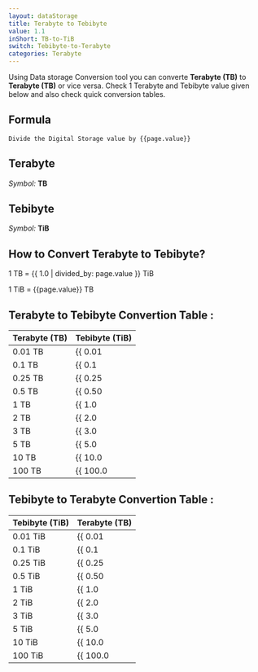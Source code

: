 ```yaml
---
layout: dataStorage
title: Terabyte to Tebibyte
value: 1.1
inShort: TB-to-TiB
switch: Tebibyte-to-Terabyte
categories: Terabyte
---
```


Using Data storage Conversion tool you can converte **Terabyte (TB)** to **Terabyte (TB)** or vice versa. Check 1 Terabyte and Tebibyte value given below and also check quick conversion tables.

## Formula
`Divide the Digital Storage value by {{page.value}}`

## Terabyte
*Symbol:* **TB**

## Tebibyte
*Symbol:* **TiB**

## How to Convert Terabyte to Tebibyte?

1 TB = {{ 1.0 | divided_by: page.value }} TiB

1 TiB = {{page.value}} TB


## Terabyte to Tebibyte Convertion Table :

| Terabyte (TB) | Tebibyte (TiB) |
| ---- | ---- |
| 0.01 TB | {{ 0.01 | divided_by: page.value }} TiB |
| 0.1 TB | {{ 0.1 | divided_by: page.value }} TiB |
| 0.25 TB | {{ 0.25 | divided_by: page.value }} TiB |
| 0.5 TB | {{ 0.50 | divided_by: page.value }} TiB |
| 1 TB | {{ 1.0 | divided_by: page.value }} TiB |
| 2 TB | {{ 2.0 | divided_by: page.value }} TiB |
| 3 TB | {{ 3.0 | divided_by: page.value }} TiB |
| 5 TB | {{ 5.0 | divided_by: page.value }} TiB |
| 10 TB | {{ 10.0 | divided_by: page.value }} TiB |
| 100 TB | {{ 100.0 | divided_by: page.value }} TiB |

## Tebibyte to Terabyte Convertion Table :

| Tebibyte (TiB) | Terabyte (TB) |
| ---- | ---- |
| 0.01 TiB | {{ 0.01 | times: page.value }} TB |
| 0.1 TiB | {{ 0.1 | times: page.value }} TB |
| 0.25 TiB | {{ 0.25 | times: page.value }} TB |
| 0.5 TiB | {{ 0.50 | times: page.value }} TB |
| 1 TiB | {{ 1.0 | times: page.value }} TB |
| 2 TiB | {{ 2.0 | times: page.value }} TB |
| 3 TiB | {{ 3.0 | times: page.value }} TB |
| 5 TiB | {{ 5.0 | times: page.value }} TB |
| 10 TiB | {{ 10.0 | times: page.value }} TB |
| 100 TiB | {{ 100.0 | times: page.value }} TB |


<script>
document.getElementById('selectInput')[16].selected = true
document.getElementById('selectOutput')[17].selected = true
</script>
